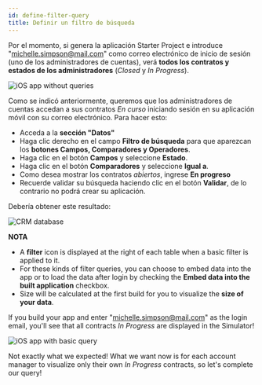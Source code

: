 ```yaml
---
id: define-filter-query
title: Definir un filtro de búsqueda
---
```


Por el momento, si genera la aplicación Starter Project e introduce "michelle.simpson@mail.com" como correo electrónico de inicio de sesión (uno de los administradores de cuentas), verá **todos los contratos y estados de los administradores** (*Closed* y *In Progress*).

![iOS app without queries](assets/en/restricted-queries/ios-app-without-queries.png)

Como se indicó anteriormente, queremos que los administradores de cuentas accedan a sus contratos *En curso* iniciando sesión en su aplicación móvil con su correo electrónico. Para hacer esto:

* Acceda a la **sección "Datos"**
* Haga clic derecho en el campo **Filtro de búsqueda** para que aparezcan los **botones Campos, Comparadores y Operadores**.
* Haga clic en el botón **Campos** y seleccione **Estado**.
* Haga clic en el botón **Comparadores** y seleccione **Igual a**.
* Como desea mostrar los contratos *abiertos*, ingrese **En progreso**
* Recuerde validar su búsqueda haciendo clic en el botón **Validar**, de lo contrario no podrá crear su aplicación.

Debería obtener este resultado:

![CRM database](assets/en/restricted-queries/filterquery.png)<div class = "tips"> 

**NOTA**

* A **filter** icon is displayed at the right of each table when a basic filter is applied to it.
* For these kinds of filter queries, you can choose to embed data into the app or to load the data after login by checking the **Embed data into the built application** checkbox.
* Size will be calculated at the first build for you to visualize the **size of your data**.</div> 

If you build your app and enter "michelle.simpson@mail.com" as the login email, you'll see that all contracts *In Progress* are displayed in the Simulator!

![iOS app with basic query](assets/en/restricted-queries/restrited-queries-basic-query.png)

Not exactly what we expected! What we want now is for each account manager to visualize only their own *In Progress* contracts, so let's complete our query!